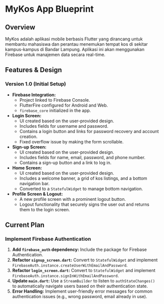 # MyKos App Blueprint

## Overview

MyKos adalah aplikasi mobile berbasis Flutter yang dirancang untuk membantu mahasiswa dan perantau menemukan tempat kos di sekitar kampus-kampus di Bandar Lampung. Aplikasi ini akan menggunakan Firebase untuk manajemen data secara real-time.

## Features & Design

### Version 1.0 (Initial Setup)

*   **Firebase Integration:** 
    *   Project linked to Firebase Console.
    *   FlutterFire configured for Android and Web.
    *   `firebase_core` initialized in the app.
*   **Login Screen:**
    *   UI created based on the user-provided design.
    *   Includes fields for username and password.
    *   Contains a login button and links for password recovery and account creation.
    *   Fixed overflow issue by making the form scrollable.
*   **Sign-up Screen:**
    *   UI created based on the user-provided design.
    *   Includes fields for name, email, password, and phone number.
    *   Contains a sign-up button and a link to log in.
*   **Home Screen:**
    *   UI created based on the user-provided design.
    *   Includes a welcome banner, a grid of kos listings, and a bottom navigation bar.
    *   Converted to a `StatefulWidget` to manage bottom navigation.
*   **Profile Screen & Logout:**
    *   A new profile screen with a prominent logout button.
    *   Logout functionality that securely signs the user out and returns them to the login screen.

## Current Plan

### Implement Firebase Authentication

1.  **Add `firebase_auth` dependency:** Include the package for Firebase Authentication.
2.  **Refactor `signup_screen.dart`:** Convert to `StatefulWidget` and implement `FirebaseAuth.instance.createUserWithEmailAndPassword`.
3.  **Refactor `login_screen.dart`:** Convert to `StatefulWidget` and implement `FirebaseAuth.instance.signInWithEmailAndPassword`.
4.  **Update `main.dart`:** Use a `StreamBuilder` to listen to `authStateChanges()` to automatically navigate users based on their authentication state.
5.  **Error Handling:** Implement user-friendly error messages for common authentication issues (e.g., wrong password, email already in use).
